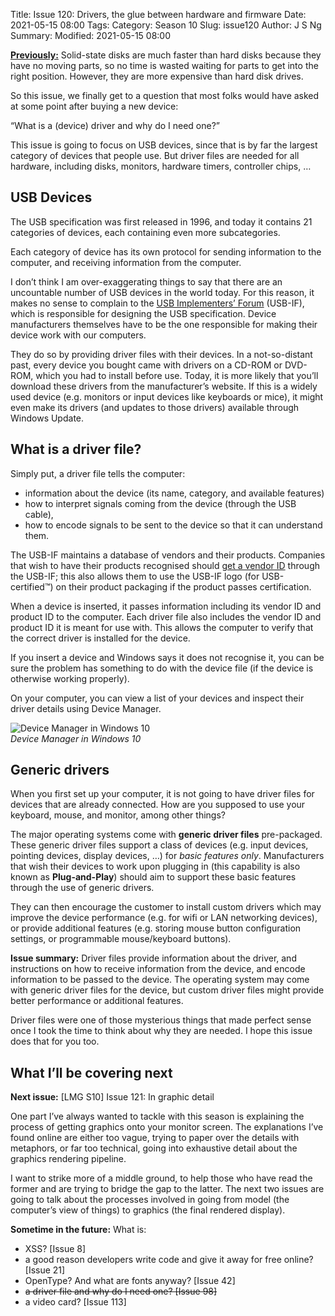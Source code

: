 Title: Issue 120: Drivers, the glue between hardware and firmware
Date: 2021-05-15 08:00
Tags: 
Category: Season 10
Slug: issue120
Author: J S Ng
Summary: 
Modified: 2021-05-15 08:00

[**Previously:**](https://buttondown.email/laymansguide/archive/) Solid-state disks are much faster than hard disks because they have no moving parts, so no time is wasted waiting for parts to get into the right position. However, they are more expensive than hard disk drives.

So this issue, we finally get to a question that most folks would have asked at some point after buying a new device:

“What is a (device) driver and why do I need one?”

This issue is going to focus on USB devices, since that is by far the largest category of devices that people use. But driver files are needed for all hardware, including disks, monitors, hardware timers, controller chips, …

## USB Devices

The USB specification was first released in 1996, and today it contains 21 categories of devices, each containing even more subcategories.

Each category of device has its own protocol for sending information to the computer, and receiving information from the computer.

I don’t think I am over-exaggerating things to say that there are an uncountable number of USB devices in the world today. For this reason, it makes no sense to complain to the [USB Implementers’ Forum](https://en.wikipedia.org/wiki/USB_Implementers_Forum) (USB-IF), which is responsible for designing the USB specification. Device manufacturers themselves have to be the one responsible for making their device work with our computers.

They do so by providing driver files with their devices. In a not-so-distant past, every device you bought came with drivers on a CD-ROM or DVD-ROM, which you had to install before use. Today, it is more likely that you’ll download these drivers from the manufacturer’s website. If this is a widely used device (e.g. monitors or input devices like keyboards or mice), it might even make its drivers (and updates to those drivers) available through Windows Update.

## What is a driver file?

Simply put, a driver file tells the computer:

- information about the device (its name, category, and available features)
- how to interpret signals coming from the device (through the USB cable),
- how to encode signals to be sent to the device so that it can understand them.

The USB-IF maintains a database of vendors and their products. Companies that wish to have their products recognised should [get a vendor ID](https://www.usb.org/getting-vendor-id) through the USB-IF; this also allows them to use the USB-IF logo (for USB-certified™) on their product packaging if the product passes certification.

When a device is inserted, it passes information including its vendor ID and product ID to the computer. Each driver file also includes the vendor ID and product ID it is meant for use with. This allows the computer to verify that the correct driver is installed for the device.

If you insert a device and Windows says it does not recognise it, you can be sure the problem has something to do with the device file (if the device is otherwise working properly).

On your computer, you can view a list of your devices and inspect their driver details using Device Manager.

![Device Manager in Windows 10]({attach}/season10/issue120/issue120_01.png)  
*Device Manager in Windows 10*    

## Generic drivers

When you first set up your computer, it is not going to have driver files for devices that are already connected. How are you supposed to use your keyboard, mouse, and monitor, among other things?

The major operating systems come with **generic driver files** pre-packaged. These generic driver files support a class of devices (e.g. input devices, pointing devices, display devices, …) for *basic features only*. Manufacturers that wish their devices to work upon plugging in (this capability is also known as **Plug-and-Play**) should aim to support these basic features through the use of generic drivers.

They can then encourage the customer to install custom drivers which may improve the device performance (e.g. for wifi or LAN networking devices), or provide additional features (e.g. storing mouse button configuration settings, or programmable mouse/keyboard buttons).

**Issue summary:** Driver files provide information about the driver, and instructions on how to receive information from the device, and encode information to be passed to the device. The operating system may come with generic driver files for the device, but custom driver files might provide better performance or additional features.

Driver files were one of those mysterious things that made perfect sense once I took the time to think about why they are needed. I hope this issue does that for you too.

## What I’ll be covering next

**Next issue:** [LMG S10] Issue 121: In graphic detail

One part I’ve always wanted to tackle with this season is explaining the process of getting graphics onto your monitor screen. The explanations I’ve found online are either too vague, trying to paper over the details with metaphors, or far too technical, going into exhaustive detail about the graphics rendering pipeline.

I want to strike more of a middle ground, to help those who have read the former and are trying to bridge the gap to the latter. The next two issues are going to talk about the processes involved in going from model (the computer’s view of things) to graphics (the final rendered display).

**Sometime in the future:** What is:

- XSS? [Issue 8]
- a good reason developers write code and give it away for free online? [Issue 21]
- OpenType? And what are fonts anyway? [Issue 42]
- ~~a driver file and why do I need one? [Issue 98]~~
- a video card? [Issue 113]
